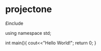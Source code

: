 # projectone
£include<iostream>

using namespace std;

int main(){
    cout<<"Hello World!";
    return 0;
}